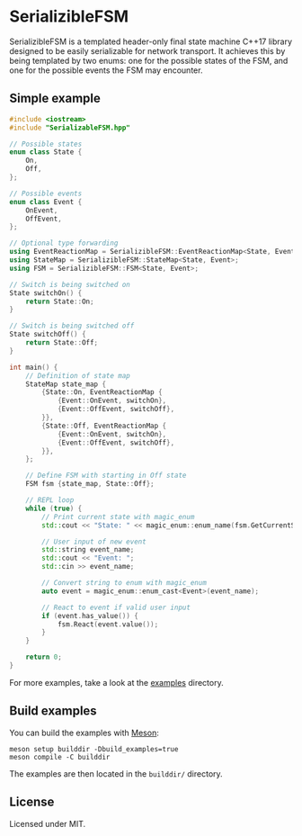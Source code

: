 <!--
Copyright © 2022 Stephan Lachnit <stephanlachnit@debian.org>
SPDX-License-Identifier: MIT
-->

# SerializibleFSM

SerializibleFSM is a templated header-only final state machine C++17 library designed to be easily
serializable for network transport. It achieves this by being templated by two enums: one for the
possible states of the FSM, and one for the possible events the FSM may encounter.

## Simple example

```c++
#include <iostream>
#include "SerializableFSM.hpp"

// Possible states
enum class State {
    On,
    Off,
};

// Possible events
enum class Event {
    OnEvent,
    OffEvent,
};

// Optional type forwarding
using EventReactionMap = SerializibleFSM::EventReactionMap<State, Event>;
using StateMap = SerializibleFSM::StateMap<State, Event>;
using FSM = SerializibleFSM::FSM<State, Event>;

// Switch is being switched on
State switchOn() {
    return State::On;
}

// Switch is being switched off
State switchOff() {
    return State::Off;
}

int main() {
    // Definition of state map
    StateMap state_map {
        {State::On, EventReactionMap {
            {Event::OnEvent, switchOn},
            {Event::OffEvent, switchOff},
        }},
        {State::Off, EventReactionMap {
            {Event::OnEvent, switchOn},
            {Event::OffEvent, switchOff},
        }},
    };

    // Define FSM with starting in Off state
    FSM fsm {state_map, State::Off};

    // REPL loop
    while (true) {
        // Print current state with magic_enum
        std::cout << "State: " << magic_enum::enum_name(fsm.GetCurrentState()) << std::endl;

        // User input of new event
        std::string event_name;
        std::cout << "Event: ";
        std::cin >> event_name;

        // Convert string to enum with magic_enum
        auto event = magic_enum::enum_cast<Event>(event_name);

        // React to event if valid user input
        if (event.has_value()) {
            fsm.React(event.value());
        }
    }

    return 0;
}
```

For more examples, take a look at the [examples](examples/) directory.

## Build examples

You can build the examples with [Meson](https://mesonbuild.com/):

```shell
meson setup builddir -Dbuild_examples=true
meson compile -C builddir
```

The examples are then located in the `builddir/` directory.

## License
Licensed under MIT.
